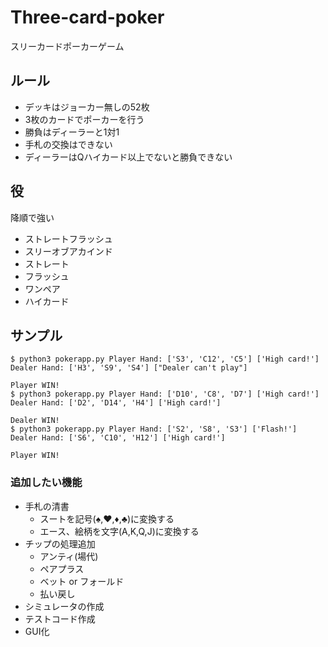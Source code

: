 # Three-card-poker
スリーカードポーカーゲーム

## ルール

* デッキはジョーカー無しの52枚
* 3枚のカードでポーカーを行う
* 勝負はディーラーと1対1
* 手札の交換はできない
* ディーラーはQハイカード以上でないと勝負できない

## 役

降順で強い

* ストレートフラッシュ
* スリーオブアカインド
* ストレート
* フラッシュ
* ワンペア
* ハイカード

## サンプル

```ｓh
$ python3 pokerapp.py Player Hand: ['S3', 'C12', 'C5'] ['High card!']
Dealer Hand: ['H3', 'S9', 'S4'] ["Dealer can't play"]

Player WIN!
$ python3 pokerapp.py Player Hand: ['D10', 'C8', 'D7'] ['High card!']
Dealer Hand: ['D2', 'D14', 'H4'] ['High card!']

Dealer WIN!
$ python3 pokerapp.py Player Hand: ['S2', 'S8', 'S3'] ['Flash!']
Dealer Hand: ['S6', 'C10', 'H12'] ['High card!']

Player WIN!
```

### 追加したい機能


* 手札の清書
  - スートを記号(♠,♥,♦,♣)に変換する
  - エース、絵柄を文字(A,K,Q,J)に変換する
* チップの処理追加
  - アンティ(場代)
  - ペアプラス
  - ベット or フォールド
  - 払い戻し
* シミュレータの作成
* テストコード作成
* GUI化
